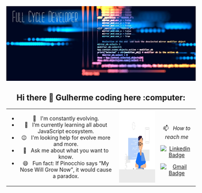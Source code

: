 <img src="https://raw.githubusercontent.com/RichardPinheiro/RichardPinheiro/master/full-cycle-developer.jpg">



<h2 style="text-align: center;"> Hi there 👋 Gulherme coding here :computer:</h2>

<table boder="0" style="border: 0">
<tr  style="text-align: center; border: 0">
<td  style="text-align: center; border: 0">

- 🚀  &nbsp; I'm constantly evolving.
- 🌱  &nbsp; I’m currently learning all about JavaScript ecosystem.
- :wink:  &nbsp; I'm looking help for evolve more and more.
- 💬  &nbsp; Ask me about what you want to know.
- 😄  &nbsp; Fun fact: If Pinocchio says “My Nose Will Grow Now”, it would cause a paradox.
      
</td  style="text-align: center; border: 0">
<td>

<img width="auto" height="190px" src="https://raw.githubusercontent.com/RichardPinheiro/RichardPinheiro/master/developer2.gif">

</td>



<td>
</br>

📫  &nbsp; *How to reach me*
</br>

[![Linkedin Badge](https://img.shields.io/badge/-RichardPinhelro-blue?style=flat-square&logo=Linkedin&logoColor=white&link=https://www.linkedin.com/in/guilherme-nascimento-68409454/)](https://www.linkedin.com/in/guilherme-nascimento-68409454/)

[![Gmail Badge](https://img.shields.io/badge/-gklealves@gmail.com-c14438?style=flat-square&logo=Gmail&logoColor=white&link=mailto:gklealves@gmail.com)](mailto:gklealves@gmail.com)

</td>

</tr>
</table>
